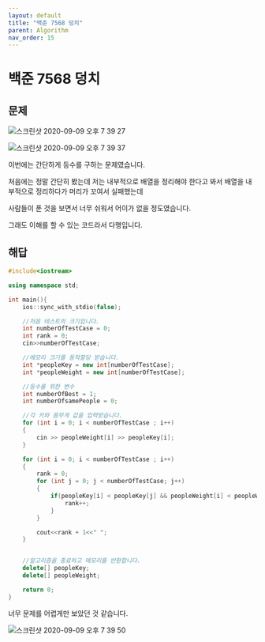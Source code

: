 ```yaml
---
layout: default
title: "백준 7568 덩치"
parent: Algorithm
nav_order: 15
---
```


# 백준 7568 덩치

## 문제

![스크린샷 2020-09-09 오후 7 39 27](https://user-images.githubusercontent.com/16849874/92588772-7a799b80-f2d4-11ea-90c7-f936ebfa6b09.png)

![스크린샷 2020-09-09 오후 7 39 37](https://user-images.githubusercontent.com/16849874/92588767-79486e80-f2d4-11ea-84d3-388bf45d5c20.png)

이번에는 간단하게 등수를 구하는 문제였습니다.

처음에는 정말 간단히 봤는데 저는 내부적으로 배열을 정리해야 한다고 봐서 배열을 내부적으로 정리하다가 머리가 꼬여서 실패했는데

사람들이 푼 것을 보면서 너무 쉬워서 어이가 없을 정도였습니다.

그래도 이해를 할 수 있는 코드라서 다행입니다.

## 해답

```C++
#include<iostream>

using namespace std;

int main(){
    ios::sync_with_stdio(false);

    //처음 테스트의 크기입니다.
    int numberOfTestCase = 0;
    int rank = 0;
    cin>>numberOfTestCase;

    //메모리 크기를 동적할당 받습니다.
    int *peopleKey = new int[numberOfTestCase];
    int *peopleWeight = new int[numberOfTestCase];

    //등수를 위한 변수
    int numberOfBest = 1;
    int numberOfsamePeople = 0;

    //각 키와 몸무게 값을 입력받습니다.
    for (int i = 0; i < numberOfTestCase ; i++)
    {
        cin >> peopleWeight[i] >> peopleKey[i];
    }

    for (int i = 0; i < numberOfTestCase ; i++)
    {
        rank = 0;
        for (int j = 0; j < numberOfTestCase; j++)
        {
            if(peopleKey[i] < peopleKey[j] && peopleWeight[i] < peopleWeight[j]){
                rank++;
            }
        }

        cout<<rank + 1<<" ";
    }


    //알고리즘을 종료하고 메모리를 반환합니다.
    delete[] peopleKey;
    delete[] peopleWeight;

    return 0;
}
```

너무 문제를 어렵게만 보았던 것 같습니다.

![스크린샷 2020-09-09 오후 7 39 50](https://user-images.githubusercontent.com/16849874/92588761-777eab00-f2d4-11ea-8521-7cd042db029e.png)